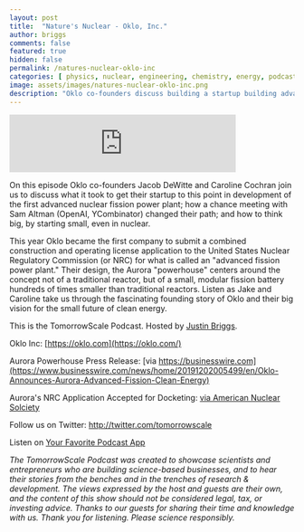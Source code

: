 ```yaml
---
layout: post
title:  "Nature's Nuclear - Oklo, Inc."
author: briggs
comments: false
featured: true
hidden: false
permalink: /natures-nuclear-oklo-inc
categories: [ physics, nuclear, engineering, chemistry, energy, podcast ]
image: assets/images/natures-nuclear-oklo-inc.png
description: "Oklo co-founders discuss building a startup building advanced nuclear powerplants."
---
```


<iframe src="https://anchor.fm/tomorrowscale/embed/episodes/Natures-Nuclear---Oklo-Inc-efad3j" height="102px" width="400px" frameborder="0" scrolling="no"></iframe>

On this episode Oklo co-founders Jacob DeWitte and Caroline Cochran join us to discuss what it took to get their startup to this point in development of the first advanced nuclear fission power plant; how a chance meeting with Sam Altman (OpenAI, YCombinator) changed their path; and how to think big, by starting small, even in nuclear.

This year Oklo became the first company to submit a combined construction and operating license application to the United States Nuclear Regulatory Commission (or NRC) for what is called an "advanced fission power plant." Their design, the Aurora "powerhouse" centers around the concept not of a traditional reactor, but of a small, modular fission battery hundreds of times smaller than traditional reactors. Listen as Jake and Caroline take us through the fascinating founding story of Oklo and their big vision for the small future of clean energy. 

This is the TomorrowScale Podcast. Hosted by [Justin Briggs](https://www.linkedin.com/in/briggsly).

Oklo Inc: [https://oklo.com](https://oklo.com/)

Aurora Powerhouse Press Release: [via https://businesswire.com](https://www.businesswire.com/news/home/20191202005499/en/Oklo-Announces-Aurora-Advanced-Fission-Clean-Energy)

Aurora's NRC Application Accepted for Docketing: [via American Nuclear Solciety](https://www.ans.org/news/article-269/auroras-docketing-marks-dawn-for-advanced-reactor-licensing/)

Follow us on Twitter: <a href="http://twitter.com/tomorrowscale" target="_blank" rel="noopener ugc noreferrer">http://twitter.com/tomorrowscale</a>

Listen on [Your Favorite Podcast App](https://anchor.fm/tomorrowscale/)

*The TomorrowScale Podcast was created to showcase scientists and entrepreneurs who are building science-based businesses, and to hear their stories from the benches and in the trenches of research & development. The views expressed by the host and guests are their own, and the content of this show should not be considered legal, tax, or investing advice. Thanks to our guests for sharing their time and knowledge with us. Thank you for listening. Please science responsibly.*